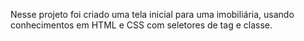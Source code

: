 Nesse projeto foi criado uma tela inicial para uma imobiliária, usando conhecimentos em HTML e CSS com seletores de tag e classe.
